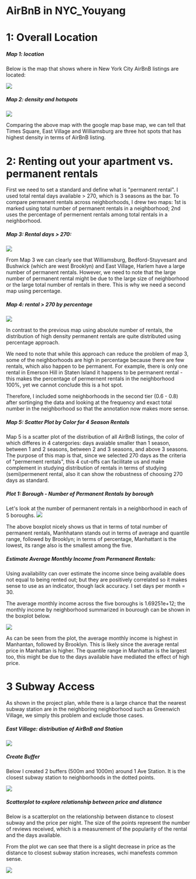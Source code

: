 AirBnB in NYC_Youyang
================

1: Overall Location
========================

##### Map 1: location

Below is the map that shows where in New York City AirBnB listings are located:

![](Youyang_Cao_HW2_files/figure-markdown_github/unnamed-chunk-4-1.png)

##### Map 2: density and hotspots

![](Youyang_Cao_HW2_files/figure-markdown_github/unnamed-chunk-5-1.png)

Comparing the above map with the google map base map, we can tell that Times Square, East Village and Williamsburg are three hot spots that has highest density in terms of AirBnB listing.

2: Renting out your apartment vs. permanent rentals
=========================================================

First we need to set a standard and define what is "permanent rental". I used total rental days available &gt; 270, which is 3 seasons as the bar. To compare permanent rentals across neighborhoods, I drew two maps: 1st is marked using total number of permanent rentals in a neighborhood; 2nd uses the percentage of permernent rentals among total rentals in a neighborhood.

##### Map 3: Rental days &gt; 270:

![](Youyang_Cao_HW2_files/figure-markdown_github/unnamed-chunk-6-1.png)

From Map 3 we can clearly see that Williamsburg, Bedford-Stuyvesant and Bushwick (which are west Brooklyn) and East Village, Harlem have a large number of permanent rentals. However, we need to note that the large number of permanent rental might be due to the large size of neighborhood or the large total number of rentals in there. This is why we need a second map using percentage.

##### Map 4: rental &gt; 270 by percentage

![](Youyang_Cao_HW2_files/figure-markdown_github/unnamed-chunk-7-1.png)

In contrast to the previous map using absolute number of rentals, the distribution of high density permanent rentals are quite distributed using percentage approach.

We need to note that while this approach can reduce the problem of map 3, some of the neighborhoods are high in percentage because there are few rentals, which also happen to be permanent. For example, there is only one rental in Emerson Hill in Staten Island it happens to be permanent rental - this makes the percentage of permernent rentals in the neighborhood 100%, yet we cannot conclude this is a hot spot.

Therefore, I included some neighborhoods in the second tier (0.6 - 0.8) after sortinging the data and looking at the frequency and exact total number in the neighborhood so that the annotation now makes more sense.

##### Map 5: Scatter Plot by Color for 4 Season Rentals

Map 5 is a scatter plot of the distribution of all AirBnB listings, the color of which differes in 4 catergories: days avaiable smaller than 1 season, between 1 and 2 seasons, between 2 and 3 seasons, and above 3 seasons. The purpose of this map is that, since we selected 270 days as the criteria of "permernent rentals", this 4 cut-offs can facilitate us and make complement in studying distribution of rentals in terms of studying (semi)permenent rental, also it can show the robustness of choosing 270 days as standard.

##### Plot 1: Borough - Number of Permanent Rentals by borough

Let's look at the number of permanent rentals in a neighborhood in each of 5 boroughs. ![](Youyang_Cao_HW2_files/figure-markdown_github/unnamed-chunk-9-1.png)

The above boxplot nicely shows us that in terms of total number of permanent rentals, Manhhatann stands out in terms of average and quantile range, followed by Brooklyn; in terms of percentage, Manhattant is the lowest, its range also is the smallest among the five.

##### Estimate Average Monthly Income from Permanent Rentals:

Using availability can over estimate the income since being available does not equal to being rented out; but they are positively correlated so it makes sense to use as an indicator, though lack accuracy. I set days per month = 30.

The average monthly income across the five boroughs is 1.69251e+12; the monthly income by neighborhood summarized in bourough can be shown in the boxplot below.

![](Youyang_Cao_HW2_files/figure-markdown_github/unnamed-chunk-10-1.png)

As can be seen from the plot, the average monthly income is highest in Manhantan, followed by Brooklyn. This is likely since the average rental price in Manhattan is higher. The quantile range in Manhattan is the largest too, this might be due to the days available have mediated the effect of high price.

3 Subway Access
=========

As shown in the project plan, while there is a large chance that the nearest subway station are in the neighboring neighborhood such as Greenwich Village, we simply this problem and exclude those cases.

##### East Village: distribution of AirBnB and Station

![](Youyang_Cao_HW2_files/figure-markdown_github/unnamed-chunk-14-1.png)

##### Create Buffer

Below I created 2 buffers (500m and 1000m) around 1 Ave Station. It is the closest subway station to neighborhoods in the dotted points.

![](Youyang_Cao_HW2_files/figure-markdown_github/unnamed-chunk-15-1.png)

##### Scatterplot to explore relationship between price and distance

Below is a scatterplot on the relationship between distance to closest subway and the price per night. The size of the points represent the number of reviews received, which is a measurement of the popularity of the rental and the days available.

From the plot we can see that there is a slight decrease in price as the distance to closest subway station increases, wchi manefests common sense.

![](Youyang_Cao_HW2_files/figure-markdown_github/unnamed-chunk-17-1.png)

